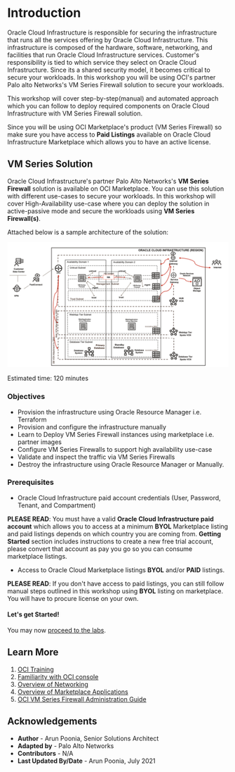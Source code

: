 # Introduction

Oracle Cloud Infrastructure is responsible for securing the infrastructure that runs all the services offering by Oracle Cloud Infrastructure. This infrastructure is composed of the hardware, software, networking, and facilities that run Oracle Cloud Infrastructure services. Customer's responsibility is tied to which service they select on Oracle Cloud Infrastructure. Since its a shared security model, it becomes critical to secure your workloads. In this workshop you will be using OCI's partner Palo alto Networks's VM Series Firewall solution to secure your workloads. 

This workshop will cover step-by-step(manual) and automated approach which you can follow to deploy required components on Oracle Cloud Infrastructure with VM Series Firewall solution.

Since you will be using OCI Marketplace's product (VM Series Firewall) so make sure you have access to **Paid Listings** available on Oracle Cloud Infrastructure Marketplace which allows you to have an active license. 

## VM Series Solution

Oracle Cloud Infrastructure's partner Palo Alto Networks's **VM Series Firewall** solution is available on OCI Marketplace. You can use this solution with different use-cases to secure your workloads. In this workshop will cover High-Availability use-case where you can deploy the solution in active-passive mode and secure the workloads using **VM Series Firewall(s)**. 

Attached below is a sample architecture of the solution:

   ![](../common/images/arch.png " ")

Estimated time: 120 minutes

### Objectives

   - Provision the infrastructure using Oracle Resource Manager i.e. Terraform
   - Provision and configure the infrastructure manually 
   - Learn to Deploy VM Series Firewall instances using marketplace i.e. partner images
   - Configure VM Series Firewalls to support high availability use-case 
   - Validate and inspect the traffic via VM Series Firewalls
   - Destroy the infrastructure using Oracle Resource Manager or Manually.

### Prerequisites

   - Oracle Cloud Infrastructure paid account credentials (User, Password, Tenant, and Compartment)

   **PLEASE READ**: You must have a valid **Oracle Cloud Infrastructure paid account** which allows you to access at a minimum **BYOL** Marketplace listing and paid listings depends on which country you are coming from. **Getting Started** section includes instructions to create a new free trial account, please convert that account as pay you go so you can consume marketplace listings.

   - Access to Oracle Cloud Marketplace listings **BYOL** and/or **PAID** listings.

   **PLEASE READ**: If you don't have access to paid listings, you can still follow manual steps outlined in this workshop using **BYOL** listing on marketplace. You will have to procure license on your own.

#### Let's get Started!

You may now [proceed to the labs](#next).

## Learn More

1. [OCI Training](https://www.oracle.com/cloud/iaas/training/)
2. [Familiarity with OCI console](https://docs.us-phoenix-1.oraclecloud.com/Content/GSG/Concepts/console.htm)
3. [Overview of Networking](https://docs.us-phoenix-1.oraclecloud.com/Content/Network/Concepts/overview.htm)
4. [Overview of Marketplace Applications](https://docs.oracle.com/en-us/iaas/Content/Marketplace/Concepts/marketoverview.htm)
5. [OCI VM Series Firewall Administration Guide](https://docs.paloaltonetworks.com/vm-series/10-0/vm-series-deployment/set-up-the-vm-series-firewall-on-oracle-cloud-infrastructure.html)

## Acknowledgements

- **Author** - Arun Poonia, Senior Solutions Architect
- **Adapted by** - Palo Alto Networks
- **Contributors** - N/A
- **Last Updated By/Date** - Arun Poonia, July 2021